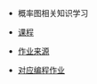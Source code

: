 * 概率图相关知识学习

* [课程](https://www.coursera.org/learn/probabilistic-graphical-models)
* [作业来源](https://github.com/marbramen/ProbabilisticGraphicalModels/tree/master/FirstHomework)
* [对应编程作业](http://www.cnblogs.com/tornadomeet/archive/2013/05/12/3074329.html)

